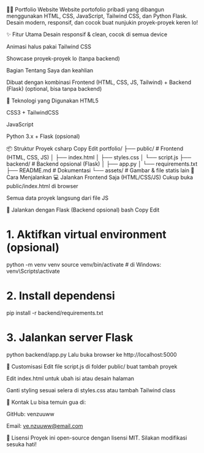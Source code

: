 🧑‍💻 Portfolio Website
Website portofolio pribadi yang dibangun menggunakan HTML, CSS, JavaScript, Tailwind CSS, dan Python Flask. Desain modern, responsif, dan cocok buat nunjukin proyek-proyek keren lo!

✨ Fitur Utama
Desain responsif & clean, cocok di semua device

Animasi halus pakai Tailwind CSS

Showcase proyek-proyek lo (tanpa backend)

Bagian Tentang Saya dan keahlian

Dibuat dengan kombinasi Frontend (HTML, CSS, JS, Tailwind) + Backend (Flask) (optional, bisa tanpa backend)

🔧 Teknologi yang Digunakan
HTML5

CSS3 + TailwindCSS

JavaScript

Python 3.x + Flask (opsional)

📦 Struktur Proyek
csharp
Copy
Edit
portfolio/
├── public/                 # Frontend (HTML, CSS, JS)
│   ├── index.html
│   ├── styles.css
│   └── script.js
├── backend/                # Backend opsional (Flask)
│   ├── app.py
│   └── requirements.txt
├── README.md               # Dokumentasi
└── assets/                 # Gambar & file statis lain
🚀 Cara Menjalankan
💻 Jalankan Frontend Saja (HTML/CSS/JS)
Cukup buka public/index.html di browser

Semua data proyek langsung dari file JS

🐍 Jalankan dengan Flask (Backend opsional)
bash
Copy
Edit
# 1. Aktifkan virtual environment (opsional)
python -m venv venv
source venv/bin/activate  # di Windows: venv\Scripts\activate

# 2. Install dependensi
pip install -r backend/requirements.txt

# 3. Jalankan server Flask
python backend/app.py
Lalu buka browser ke http://localhost:5000

📌 Customisasi
Edit file script.js di folder public/ buat tambah proyek

Edit index.html untuk ubah isi atau desain halaman

Ganti styling sesuai selera di styles.css atau tambah Tailwind class

📮 Kontak
Lu bisa temuin gua di:

GitHub: venzuuww

Email: ve.nzuuww@email.com

📜 Lisensi
Proyek ini open-source dengan lisensi MIT. Silakan modifikasi sesuka hati!
